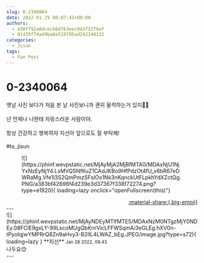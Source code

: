 ```yaml
---
slug: 0-2340064
date: 2022-01-25 00:07:42+09:00
authors:
  - 430ff92a8dcecb6d763eec043f327bef
  - 01435f74a49ba8a519705ad242348232
categories:
  - Jisun
tags:
  - Fan Post
---
```


# 0-2340064

<div class="post-container" markdown="1">
<div class="content-container md-sidebar__scrollwrap" markdown="1">

옛날 사진 보다가 처음 본 날 사진보니까 괜히 울컥하는거 있지🥺🥺<br><br>넌 언제나 나한테 자랑스러운 사람이야.<br><br>항상 건강하고 행복하자 지선아 앞으로도 잘 부탁해!<br><br>\#to_jisun
<figure markdown="1">
![](https://phinf.wevpstatic.net/MjAyMjA2MjBfMTA0/MDAxNjU1NjYxNzEyNjY4.LsMVQSNfKuZ1CAdJKBo9HfPdzOt4fU_v6bR67eDWRaMg.Vfe1l3S2QmPmzSFsIOo1Nk3nKqnckUtFLpkhYdXZctQg.PNG/a383bf42698f4d239e3d37367f338f72274.png?type=e1920){ loading=lazy onclick="openFullscreen(this)"}
</figure>


</div>
</div>

<div style="text-align: right;" markdown="1">
<a href="https://weverse.io/fromis9/fanpost/0-2340064" style="text-align: right;">:material-share:{.big-emoji}</a>
</div>
---

<div class="comments-container md-sidebar__scrollwrap" markdown="1">
<div class="comment" markdown="1">
<div class='id-container' markdown="1">
![](https://phinf.wevpstatic.net/MjAyNDEyMTlfMTE5/MDAxNzM0NTgzMjY0NDEy.08FClE9gxLY-99LscoMUgQbKnrVicLFFWSqmAi3eGLEg.hXV0n-tPyoIqjwYMPRrQ8Zn9aHvy3-B2llL4LWAZ_bEg.JPEG/image.jpg?type=s72){ loading=lazy }
**<span class="artist">지선</span>** <small>Jan 28 2022, 08:43</small><br>
</div>
<div class='comment-body' markdown="1">
나두요😊
</div>
</div>
</div>
---
